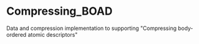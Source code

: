 # Compressing_BOAD

Data and compression implementation to supporting "Compressing body-ordered atomic descriptors"
